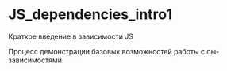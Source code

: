 # JS_dependencies_intro1
Краткое введение в зависимости JS

Процесс демонстрации базовых возможностей работы с оы-зависимостями
